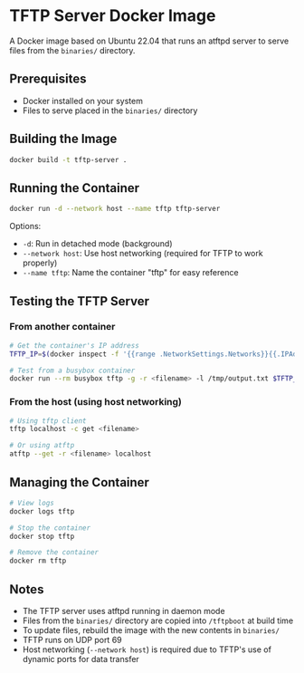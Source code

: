 # TFTP Server Docker Image

A Docker image based on Ubuntu 22.04 that runs an atftpd server to serve files from the `binaries/` directory.

## Prerequisites

- Docker installed on your system
- Files to serve placed in the `binaries/` directory

## Building the Image

```bash
docker build -t tftp-server .
```

## Running the Container

```bash
docker run -d --network host --name tftp tftp-server
```

Options:
- `-d`: Run in detached mode (background)
- `--network host`: Use host networking (required for TFTP to work properly)
- `--name tftp`: Name the container "tftp" for easy reference

## Testing the TFTP Server

### From another container
```bash
# Get the container's IP address
TFTP_IP=$(docker inspect -f '{{range .NetworkSettings.Networks}}{{.IPAddress}}{{end}}' tftp)

# Test from a busybox container
docker run --rm busybox tftp -g -r <filename> -l /tmp/output.txt $TFTP_IP && cat /tmp/output.txt
```

### From the host (using host networking)
```bash
# Using tftp client
tftp localhost -c get <filename>

# Or using atftp
atftp --get -r <filename> localhost
```

## Managing the Container

```bash
# View logs
docker logs tftp

# Stop the container
docker stop tftp

# Remove the container
docker rm tftp
```

## Notes

- The TFTP server uses atftpd running in daemon mode
- Files from the `binaries/` directory are copied into `/tftpboot` at build time
- To update files, rebuild the image with the new contents in `binaries/`
- TFTP runs on UDP port 69
- Host networking (`--network host`) is required due to TFTP's use of dynamic ports for data transfer
